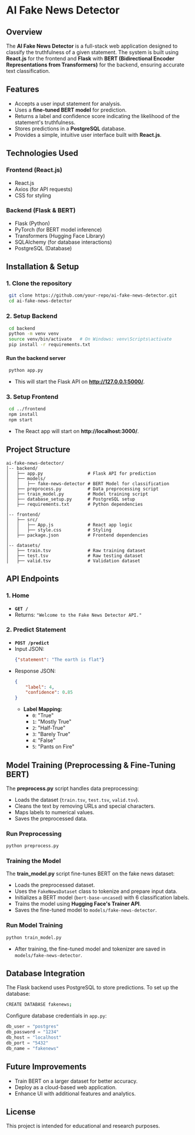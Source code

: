 # AI Fake News Detector

## Overview
The **AI Fake News Detector** is a full-stack web application designed to classify the truthfulness of a given statement. The system is built using **React.js** for the frontend and **Flask** with **BERT (Bidirectional Encoder Representations from Transformers)** for the backend, ensuring accurate text classification.

## Features
- Accepts a user input statement for analysis.
- Uses a **fine-tuned BERT model** for prediction.
- Returns a label and confidence score indicating the likelihood of the statement's truthfulness.
- Stores predictions in a **PostgreSQL** database.
- Provides a simple, intuitive user interface built with **React.js**.

## Technologies Used
### **Frontend** (React.js)
- React.js
- Axios (for API requests)
- CSS for styling

### **Backend** (Flask & BERT)
- Flask (Python)
- PyTorch (for BERT model inference)
- Transformers (Hugging Face Library)
- SQLAlchemy (for database interactions)
- PostgreSQL (Database)

## Installation & Setup
### **1. Clone the repository**
```sh
 git clone https://github.com/your-repo/ai-fake-news-detector.git
 cd ai-fake-news-detector
```

### **2. Setup Backend**
```sh
 cd backend
 python -m venv venv
 source venv/bin/activate   # On Windows: venv\Scripts\activate
 pip install -r requirements.txt
```

#### **Run the backend server**
```sh
 python app.py
```
- This will start the Flask API on **http://127.0.0.1:5000/**.

### **3. Setup Frontend**
```sh
 cd ../frontend
 npm install
 npm start
```
- The React app will start on **http://localhost:3000/**.

## Project Structure
```
ai-fake-news-detector/
│-- backend/
│   ├── app.py                 # Flask API for prediction
│   ├── models/
│   │   ├── fake-news-detector # BERT Model for classification
│   ├── preprocess.py          # Data preprocessing script
│   ├── train_model.py         # Model training script
│   ├── database_setup.py      # PostgreSQL setup
│   ├── requirements.txt       # Python dependencies
│
│-- frontend/
│   ├── src/
│   │   ├── App.js             # React app logic
│   │   ├── style.css          # Styling
│   ├── package.json           # Frontend dependencies
│
│-- datasets/
│   ├── train.tsv              # Raw training dataset
│   ├── test.tsv               # Raw testing dataset
│   ├── valid.tsv              # Validation dataset
```

## API Endpoints
### **1. Home**
- **`GET /`**
- Returns: `"Welcome to the Fake News Detector API."`

### **2. Predict Statement**
- **`POST /predict`**
- Input JSON:
  ```json
  {"statement": "The earth is flat"}
  ```
- Response JSON:
  ```json
  {
      "label": 4,
      "confidence": 0.85
  }
  ```
  - **Label Mapping:**
    - `0`: "True"
    - `1`: "Mostly True"
    - `2`: "Half-True"
    - `3`: "Barely True"
    - `4`: "False"
    - `5`: "Pants on Fire"

## Model Training (Preprocessing & Fine-Tuning BERT)
The **preprocess.py** script handles data preprocessing:
- Loads the dataset (`train.tsv`, `test.tsv`, `valid.tsv`).
- Cleans the text by removing URLs and special characters.
- Maps labels to numerical values.
- Saves the preprocessed data.

### **Run Preprocessing**
```sh
python preprocess.py
```

### **Training the Model**
The **train_model.py** script fine-tunes BERT on the fake news dataset:
- Loads the preprocessed dataset.
- Uses the `FakeNewsDataset` class to tokenize and prepare input data.
- Initializes a BERT model (`bert-base-uncased`) with 6 classification labels.
- Trains the model using **Hugging Face's Trainer API**.
- Saves the fine-tuned model to `models/fake-news-detector`.

### **Run Model Training**
```sh
python train_model.py
```
- After training, the fine-tuned model and tokenizer are saved in `models/fake-news-detector`.

## Database Integration
The Flask backend uses PostgreSQL to store predictions. To set up the database:
```sh
CREATE DATABASE fakenews;
```
Configure database credentials in `app.py`:
```python
db_user = "postgres"
db_password = "1234"
db_host = "localhost"
db_port = "5432"
db_name = "fakenews"
```

## Future Improvements
- Train BERT on a larger dataset for better accuracy.
- Deploy as a cloud-based web application.
- Enhance UI with additional features and analytics.

## License
This project is intended for educational and research purposes.

